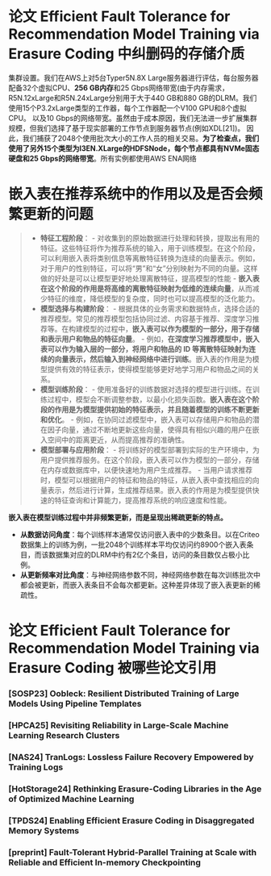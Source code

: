 # 论文 Efficient Fault Tolerance for Recommendation Model Training via Erasure Coding 中纠删码的存储介质

集群设置。我们在AWS上对5台Typer5N.8X Large服务器进行评估，每台服务器配备32个虚拟CPU、**256 GB内存**和25 Gbps网络带宽(由于内存需求， R5N.12xLarge和R5N.24xLarge分别用于大于440 GB和880 GB的DLRM。我们使用15个P3.2xLarge类型的工作器，每个工作器配一个V100 GPU和8个虚拟CPU。 以及10 Gbps的网络带宽。虽然由于成本原因，我们无法进一步扩展集群规模，但我们选择了基于现实部署的工作节点到服务器节点(例如XDL[21])。 因此，我们捕获了2048个使用批次大小的工作人员的相关交易。**为了检查点，我们使用了另外15个类型为I3EN.XLarge的HDFSNode，每个节点都具有NVMe固态硬盘和25 Gbps的网络带宽**。所有实例都使用AWS ENA网络

# 嵌入表在推荐系统中的作用以及是否会频繁更新的问题

>- **特征工程阶段**：
    - 对收集到的原始数据进行处理和转换，提取出有用的特征。这些特征将作为推荐系统的输入，用于训练模型。在这个阶段，可以利用嵌入表将类别信息等离散特征转换为连续的向量表示。例如，对于用户的性别特征，可以将“男”和“女”分别映射为不同的向量。这样做的好处是可以让模型更好地处理离散特征，提高模型的性能
    - **嵌入表在这个阶段的作用是将高维的离散特征映射为低维的连续向量**，从而减少特征的维度，降低模型的复杂度，同时也可以提高模型的泛化能力。
>- **模型选择与构建阶段**：
    - 根据具体的业务需求和数据特点，选择合适的推荐模型。常见的推荐模型包括协同过滤、内容基于推荐、深度学习推荐等。在构建模型的过程中，**嵌入表可以作为模型的一部分，用于存储和表示用户和物品的特征向量**。
    - 例如，**在深度学习推荐模型中，嵌入表可以作为输入层的一部分，将用户和物品的 ID 等离散特征映射为连续的向量表示，然后输入到神经网络中进行训练**。嵌入表的作用是为模型提供有效的特征表示，使得模型能够更好地学习用户和物品之间的关系。
>- **模型训练阶段**：
    - 使用准备好的训练数据对选择的模型进行训练。在训练过程中，模型会不断调整参数，以最小化损失函数。**嵌入表在这个阶段的作用是为模型提供初始的特征表示，并且随着模型的训练不断更新和优化**。
    - 例如，在协同过滤模型中，嵌入表可以存储用户和物品的潜在因子向量，通过不断地更新这些向量，使得具有相似兴趣的用户在嵌入空间中的距离更近，从而提高推荐的准确性。
>- **模型部署与应用阶段**：
    - 将训练好的模型部署到实际的生产环境中，为用户提供推荐服务。在这个阶段，嵌入表可以作为模型的一部分，存储在内存或数据库中，以便快速地为用户生成推荐。
    - 当用户请求推荐时，模型可以根据用户的特征和物品的特征，从嵌入表中查找相应的向量表示，然后进行计算，生成推荐结果。嵌入表的作用是为模型提供快速的特征查询和计算能力，提高推荐系统的响应速度和性能。

**嵌入表在模型训练过程中并非频繁更新，而是呈现出稀疏更新的特点。**

- **从数据访问角度**：每个训练样本通常仅访问嵌入表中的少数条目。以在Criteo数据集上的训练为例，一批2048个训练样本平均仅访问约8900个嵌入表条目，而该数据集对应的DLRM中约有2亿个条目，访问的条目数仅占极小比例。
- **从更新频率对比角度**：与神经网络参数不同，神经网络参数在每次训练批次中都会被更新，而嵌入表条目不会每次都更新。这种差异体现了嵌入表更新的稀疏性。 

# 论文 Efficient Fault Tolerance for Recommendation Model Training via Erasure Coding 被哪些论文引用

### [SOSP23] Oobleck: Resilient Distributed Training of Large Models Using Pipeline Templates

### [HPCA25] Revisiting Reliability in Large-Scale Machine Learning Research Clusters 

### [NAS24] TranLogs: Lossless Failure Recovery Empowered by Training Logs

### [HotStorage24] Rethinking Erasure-Coding Libraries in the Age of Optimized Machine Learning

### [TPDS24] Enabling Efficient Erasure Coding in Disaggregated Memory Systems

### [preprint] Fault-Tolerant Hybrid-Parallel Training at Scale with Reliable and Efficient In-memory Checkpointing




































